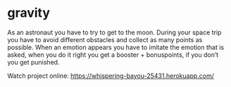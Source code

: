 # gravity
As an astronaut you have to try to get to the moon. During your space trip you have to avoid different obstacles and collect as many points as possible. When an emotion appears you have to imitate the emotion that is asked, when you do it right you get a booster + bonuspoints, if you don’t you get punished.

Watch project online: https://whispering-bayou-25431.herokuapp.com/
